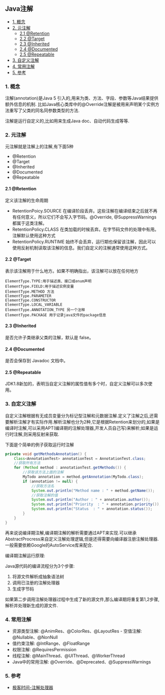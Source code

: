 Java注解
---

- [1. 概念](#head1)
- [2. 元注解](#head2)
	- [2.1 @Retention](#head3)
	- [2.2 @Target](#head4)
	- [2.3 @Inherited](#head5)
	- [2.4 @Documented](#head6)
	- [2.5 @Repeatable](#head7)
- [3. 自定义注解](#head8)
- [4. 常用注解](#head9)
- [5. 参考](#head10)

### <span id="head1">1. 概念</span>

注解(annotation)是Java 5 引入的,用来为类、方法、字段、参数等Java结果提供额外信息的机制. 比如Java核心类库中的@Override注解是被用来声明某个实例方法重写了父类的同名同参数类型的方法.

注解是运行自定义的,比如用来生成Java doc、自动代码生成等等.

### <span id="head2">2. 元注解</span>

元注解就是注解上的注解,有下面5种

- @Retention
- @Target
- @Inherited
- @Documented
- @Repeatable

#### <span id="head3">2.1 @Retention</span>

定义该注解的生命周期

- RetentionPoicy.SOURCE 在编译阶段丢弃。这些注解在编译结束之后就不再有任何意义，所以它们不会写入字节码。@Override, @SuppressWarnings都属于这类注解。
- RetentionPolicy.CLASS 在类加载的时候丢弃。在字节码文件的处理中有用。注解默认使用这种方式
- RetentionPolicy.RUNTIME 始终不会丢弃，运行期也保留该注解，因此可以使用反射机制读取该注解的信息。我们自定义的注解通常使用这种方式。

#### <span id="head4">2.2 @Target</span>

表示该注解用于什么地方。如果不明确指出，该注解可以放在任何地方

```
ElementType.TYPE:用于描述类、接口或enum声明
ElementType.FIELD:用于描述实例变量
ElementType.METHOD 方法
ElementType.PARAMETER
ElementType.CONSTRUCTOR
ElementType.LOCAL_VARIABLE
ElementType.ANNOTATION_TYPE 另一个注释
ElementType.PACKAGE 用于记录java文件的package信息
```

#### <span id="head5">2.3 @Inherited</span>

是否允许子类继承父类的注解，默认是 false。

#### <span id="head6">2.4 @Documented</span>

是否会保存到 Javadoc 文档中。

#### <span id="head7">2.5 @Repeatable</span>

JDK1.8新加的，表明当自定义注解的属性值有多个时，自定义注解可以多次使用。

### <span id="head8">3. 自定义注解</span>

自定义注解根据有无成员变量分为标记型注解和元数据注解.定义了注解之后,还需要解析注解才有实际作用.解析注解也分为2种,它是根据Retention来划分的,如果是编译时注解,可以采用APT(编译期的注解处理器,开发人员自己写)来解析;如果是运行时注解,则采用反射来获取.

下面是个简单的例子获取运行时注解

```java
private void getMethodsAnnotation() {
    Class<AnnotationTest> annotationTest = AnnotationTest.class;
    //获取所有方法
    for (Method method : annotationTest.getMethods()) {
        //获取该方法上面的注解
        MyTodo annotation = method.getAnnotation(MyTodo.class);
        if (annotation != null) {
            //获取方法名
            System.out.println("Method name : " + method.getName());
            //获取注解的值
            System.out.println("Author : " + annotation.author());
            System.out.println("Priority  : " + annotation.priority());
            System.out.println("Status  : " + annotation.status());
        }
    }
}
```

再来说说编译期注解,编译期注解的解析需要通过APT来实现.可以继承AbstractProcress来自定义注解处理逻辑,但是还得需要向编译器注册注解处理器.一般需要依赖Google的AutoService库来配合.

编译期注解运行原理:

Java源代码的编译流程分为3个步骤:

1. 将源文件解析成抽象语法树
2. 调用已注册的注解处理器
3. 生成字节码

如果第二步调用注解处理器过程中生成了新的源文件,那么编译期将重复第1,2步骤,解析并处理新生成的源文件.

### <span id="head9">4. 常用注解</span>

- 资源类型注解: @AnimRes、@ColorRes、@LayoutRes - 空值注解: @Nullable、@NonNull
- 值约束注解:  @IntRange、@FloatRange
- 权限注解: @RequiresPermission
- 线程注解: @MainThread、@UIThread、@WorkerThread 
- Java中的常用注解: @Override、@Deprecated、@SuppressWarnings

### <span id="head10">5. 参考</span>

- [极客时间-注解处理器](https://time.geekbang.org/column/article/40189)